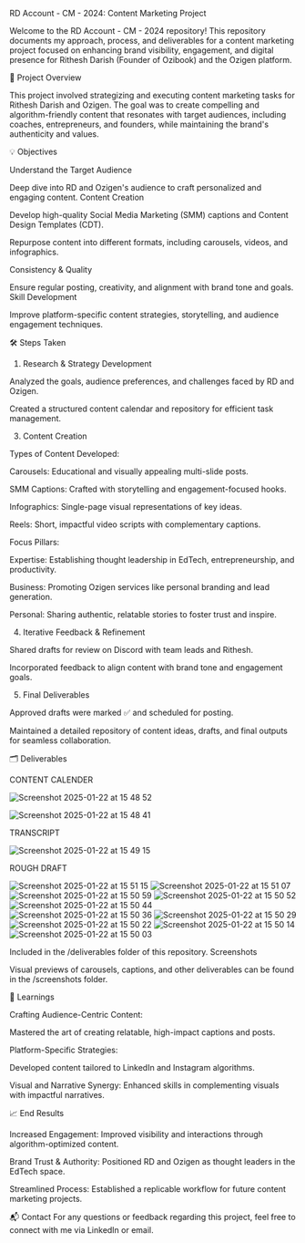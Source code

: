 RD Account - CM - 2024: Content Marketing Project

Welcome to the RD Account - CM - 2024 repository! This repository documents my approach, process, and deliverables for a content marketing project focused on enhancing brand visibility, engagement, and digital presence for Rithesh Darish (Founder of Ozibook) and the Ozigen platform.

📖 Project Overview

This project involved strategizing and executing content marketing tasks for Rithesh Darish and Ozigen. The goal was to create compelling and algorithm-friendly content that resonates with target audiences, including coaches, entrepreneurs, and founders, while maintaining the brand's authenticity and values.

💡 Objectives

Understand the Target Audience

Deep dive into RD and Ozigen's audience to craft personalized and engaging content.
Content Creation

Develop high-quality Social Media Marketing (SMM) captions and Content Design Templates (CDT).

Repurpose content into different formats, including carousels, videos, and infographics.

Consistency & Quality

Ensure regular posting, creativity, and alignment with brand tone and goals.
Skill Development

Improve platform-specific content strategies, storytelling, and audience engagement techniques.

🛠️ Steps Taken

1. Research & Strategy Development

Analyzed the goals, audience preferences, and challenges faced by RD and Ozigen.

Created a structured content calendar and repository for efficient task management.

3. Content Creation

Types of Content Developed:

Carousels: Educational and visually appealing multi-slide posts.

SMM Captions: Crafted with storytelling and engagement-focused hooks.

Infographics: Single-page visual representations of key ideas.

Reels: Short, impactful video scripts with complementary captions.

Focus Pillars:

Expertise: Establishing thought leadership in EdTech, entrepreneurship, and productivity.

Business: Promoting Ozigen services like personal branding and lead generation.

Personal: Sharing authentic, relatable stories to foster trust and inspire.

4. Iterative Feedback & Refinement

Shared drafts for review on Discord with team leads and Rithesh.

Incorporated feedback to align content with brand tone and engagement goals.

5. Final Deliverables

Approved drafts were marked ✅ and scheduled for posting.

Maintained a detailed repository of content ideas, drafts, and final outputs for seamless collaboration.

🗂️ Deliverables

CONTENT CALENDER

![Screenshot 2025-01-22 at 15 48 52](https://github.com/user-attachments/assets/aff3cc59-d7ee-4e28-b315-17a573df5937)


![Screenshot 2025-01-22 at 15 48 41](https://github.com/user-attachments/assets/c6e8501e-de16-4efe-9192-d19d422985b6)



TRANSCRIPT 

![Screenshot 2025-01-22 at 15 49 15](https://github.com/user-attachments/assets/558a31a1-45c6-4dac-9f13-687f1990d325)

ROUGH DRAFT 

![Screenshot 2025-01-22 at 15 51 15](https://github.com/user-attachments/assets/b21a1985-13e0-4d24-8a92-392d9fec7a6e)
![Screenshot 2025-01-22 at 15 51 07](https://github.com/user-attachments/assets/76842bfd-4e07-43cc-bdb0-3a03681655e5)
![Screenshot 2025-01-22 at 15 50 59](https://github.com/user-attachments/assets/7349449b-e76f-4fd1-aa78-2fa92ef63916)
![Screenshot 2025-01-22 at 15 50 52](https://github.com/user-attachments/assets/be34be03-2423-4f55-b65f-bcae63bf9936)
![Screenshot 2025-01-22 at 15 50 44](https://github.com/user-attachments/assets/7fea3df7-d0e3-40a8-8793-0d3e0c226341)
![Screenshot 2025-01-22 at 15 50 36](https://github.com/user-attachments/assets/5feacdd1-37eb-4df3-b6ef-3e5d6775b561)
![Screenshot 2025-01-22 at 15 50 29](https://github.com/user-attachments/assets/16b47f5a-cfe4-4e86-8d98-e212b67aa8a9)
![Screenshot 2025-01-22 at 15 50 22](https://github.com/user-attachments/assets/68c97d37-792c-4275-9fc9-1de94f2cc5ed)
![Screenshot 2025-01-22 at 15 50 14](https://github.com/user-attachments/assets/fff4fe7d-d6e2-48f3-96d9-c6cd70271d2d)
![Screenshot 2025-01-22 at 15 50 03](https://github.com/user-attachments/assets/f444e942-07bd-4a5f-ad0c-95e711b80bb3)



Included in the /deliverables folder of this repository.
Screenshots

Visual previews of carousels, captions, and other deliverables can be found in the /screenshots folder.

🧠 Learnings

Crafting Audience-Centric Content:

Mastered the art of creating relatable, high-impact captions and posts.

Platform-Specific Strategies:

Developed content tailored to LinkedIn and Instagram algorithms.

Visual and Narrative Synergy:
Enhanced skills in complementing visuals with impactful narratives.

📈 End Results

Increased Engagement: Improved visibility and interactions through algorithm-optimized content.

Brand Trust & Authority: Positioned RD and Ozigen as thought leaders in the EdTech space.

Streamlined Process: Established a replicable workflow for future content marketing projects.


📬 Contact
For any questions or feedback regarding this project, feel free to connect with me via LinkedIn or email.

